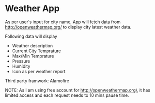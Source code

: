 # Weather App

As per user's input for city name, App will fetch data from http://openweathermap.org/  to display city latest weather data.

Following data will display

- Weather description
- Current City Temprature
- Max/Min Temprature
- Pressure
- Humidity
- Icon as per weather report

Third party framwork: Alamofire

NOTE: As I am using free account for http://openweathermap.org/, it has limited access and each request needs to 10 mins pause time.








